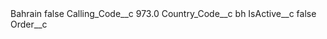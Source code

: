 <?xml version="1.0" encoding="UTF-8"?>
<CustomMetadata xmlns="http://soap.sforce.com/2006/04/metadata" xmlns:xsi="http://www.w3.org/2001/XMLSchema-instance" xmlns:xsd="http://www.w3.org/2001/XMLSchema">
    <label>Bahrain</label>
    <protected>false</protected>
    <values>
        <field>Calling_Code__c</field>
        <value xsi:type="xsd:double">973.0</value>
    </values>
    <values>
        <field>Country_Code__c</field>
        <value xsi:type="xsd:string">bh</value>
    </values>
    <values>
        <field>IsActive__c</field>
        <value xsi:type="xsd:boolean">false</value>
    </values>
    <values>
        <field>Order__c</field>
        <value xsi:nil="true"/>
    </values>
</CustomMetadata>
